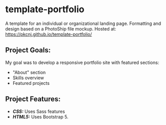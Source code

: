 # template-portfolio
A template for an individual or organizational landing page. Formatting and design based on a PhotoShip file mockup.
Hosted at: https://pkcnj.github.io/template-portfolio/

## Project Goals:

My goal was to develop a responsive portfolio site with featured sections:
* "About" section
* Skills overview
* Featured projects



## Project Features:
* **_CSS:_** Uses Sass features
* **_HTML5:_** Uses Bootstrap 5.
